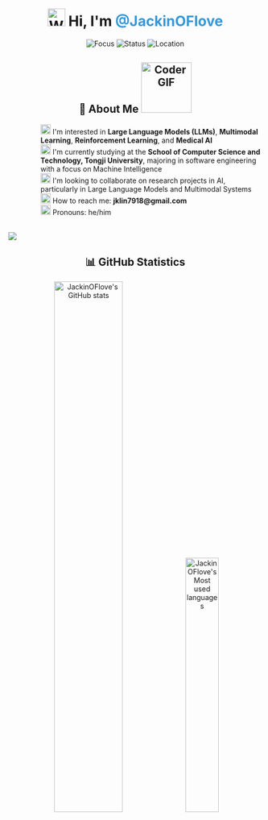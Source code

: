 <!-- Introduction -->

<h1 align="center">
<img src="https://raw.githubusercontent.com/Tarikul-Islam-Anik/Animated-Fluent-Emojis/master/Emojis/Hand%20gestures/Waving%20Hand.png" alt="Waving Hand" width="35" height="35" />
    Hi, I'm <span style="color:#3498db">@JackinOFlove</span>
</h1>

<!-- Badges -->

<p align="center">
  <img src="https://img.shields.io/badge/Focus-AI%20Research-blue?style=flat-square" alt="Focus" />
  <img src="https://img.shields.io/badge/Status-Student-green?style=flat-square" alt="Status" />
  <img src="https://img.shields.io/badge/Location-China-red?style=flat-square" alt="Location" />
</p>

<!-- About Me Section -->

<h2 align="center">
  🧠 About Me 
  <img src="https://media.giphy.com/media/SWoSkN6DxTszqIKEqv/giphy.gif" alt="Coder GIF" width="100">
</h2>


<ul style="list-style-type: none; text-align: left; margin-left: 40px;">
  <li>
    <img src="https://raw.githubusercontent.com/Tarikul-Islam-Anik/Animated-Fluent-Emojis/master/Emojis/Objects/Telescope.png" width="20" height="20" alt="Telescope" /> I'm interested in <b>Large Language Models (LLMs)</b>, <b>Multimodal Learning</b>, <b>Reinforcement Learning</b>, and <b>Medical AI</b>
  </li>
  <li>
    <img src="https://raw.githubusercontent.com/Tarikul-Islam-Anik/Animated-Fluent-Emojis/master/Emojis/Travel%20and%20places/Rocket.png" width="20" height="20" alt="Rocket" /> I'm currently studying at the <b>School of Computer Science and Technology, Tongji University</b>, majoring in software engineering with a focus on Machine Intelligence
  </li>
  <li>
    <img src="https://raw.githubusercontent.com/Tarikul-Islam-Anik/Animated-Fluent-Emojis/master/Emojis/Objects/Link.png" width="20" height="20" alt="Link" /> I'm looking to collaborate on research projects in AI, particularly in Large Language Models and Multimodal Systems
  </li>
  <li>
    <img src="https://raw.githubusercontent.com/Tarikul-Islam-Anik/Animated-Fluent-Emojis/master/Emojis/Objects/Envelope.png" width="20" height="20" alt="Envelope" /> How to reach me: <b>jklin7918@gmail.com</b>
  </li>
  <li>
    <img src="https://raw.githubusercontent.com/Tarikul-Islam-Anik/Animated-Fluent-Emojis/master/Emojis/People/Person%20Raising%20Hand.png" width="20" height="20" alt="Person Raising Hand" /> Pronouns: he/him
  </li>
</ul>

<br clear="right">

<!---
JackinOFlove/JackinOFlove is a ✨ special ✨ repository because its `README.md` (this file) appears on your GitHub profile.
You can click the Preview link to take a look at your changes.
--->

<!-- Divider -->
<img src="https://user-images.githubusercontent.com/73097560/115834477-dbab4500-a447-11eb-908a-139a6edaec5c.gif">

<!-- GitHub Stats -->

<h2 align="center">📊 GitHub Statistics</h2>
<div align="center">
  <img src="https://github-readme-stats.vercel.app/api?username=JackinOFlove&show_icons=true&theme=tokyonight&hide_border=true&count_private=true&bg_color=0D1117&title_color=3498db&icon_color=3498db&text_color=FFFFFF" width="52%" alt="JackinOFlove's GitHub stats" />
  <img src="https://github-readme-stats.vercel.app/api/top-langs/?username=JackinOFlove&layout=compact&hide_border=true&langs_count=8&theme=tokyonight&bg_color=0D1117&title_color=3498db" width="36%" alt="JackinOFlove's Most used languages" />
</div>


